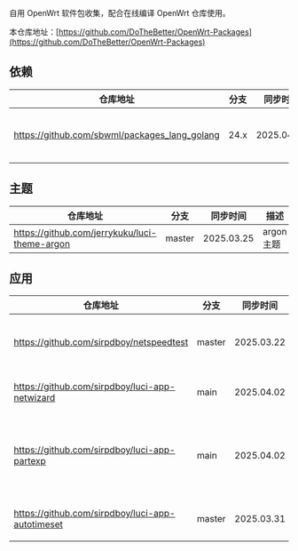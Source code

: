 
自用 OpenWrt 软件包收集，配合在线编译 OpenWrt 仓库使用。

本仓库地址：[https://github.com/DoTheBetter/OpenWrt-Packages](https://github.com/DoTheBetter/OpenWrt-Packages)


## 依赖
| 仓库地址 | 分支 | 同步时间 | 描述 |
| -------- | ---- | -------- | -------- |
| https://github.com/sbwml/packages_lang_golang | 24.x | 2025.04.02 | geodata、xray 等依赖高版本 go |

## 主题
| 仓库地址 | 分支 | 同步时间 | 描述 |
| -------- | ---- | -------- | -------- |
| https://github.com/jerrykuku/luci-theme-argon | master | 2025.03.25 | argon 主题 |

## 应用
| 仓库地址 | 分支 | 同步时间 | 描述 |
| -------- | ---- | -------- | -------- |
| https://github.com/sirpdboy/netspeedtest | master | 2025.03.22 | 网络速度诊断测试 |
| https://github.com/sirpdboy/luci-app-netwizard | main | 2025.04.02 | 网络设置向导 |
| https://github.com/sirpdboy/luci-app-partexp | main | 2025.04.02 | 分区格式化、扩容、挂载 |
| https://github.com/sirpdboy/luci-app-autotimeset | master | 2025.03.31 | 定时任务设置 |
